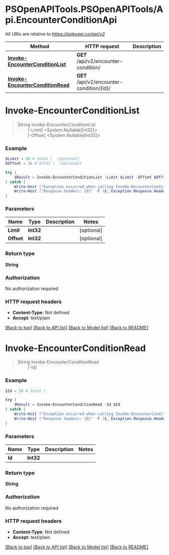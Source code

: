 # PSOpenAPITools.PSOpenAPITools/Api.EncounterConditionApi

All URIs are relative to *https://pokeapi.co/api/v2*

Method | HTTP request | Description
------------- | ------------- | -------------
[**Invoke-EncounterConditionList**](EncounterConditionApi.md#Invoke-EncounterConditionList) | **GET** /api/v2/encounter-condition/ | 
[**Invoke-EncounterConditionRead**](EncounterConditionApi.md#Invoke-EncounterConditionRead) | **GET** /api/v2/encounter-condition/{id}/ | 


<a name="Invoke-EncounterConditionList"></a>
# **Invoke-EncounterConditionList**
> String Invoke-EncounterConditionList<br>
> &nbsp;&nbsp;&nbsp;&nbsp;&nbsp;&nbsp;&nbsp;&nbsp;[-Limit] <System.Nullable[Int32]><br>
> &nbsp;&nbsp;&nbsp;&nbsp;&nbsp;&nbsp;&nbsp;&nbsp;[-Offset] <System.Nullable[Int32]><br>



### Example
```powershell
$Limit = 56 # Int32 |  (optional)
$Offset = 56 # Int32 |  (optional)

try {
    $Result = Invoke-EncounterConditionList -Limit $Limit -Offset $Offset
} catch {
    Write-Host ("Exception occurred when calling Invoke-EncounterConditionList: {0}" -f ($_.ErrorDetails | ConvertFrom-Json))
    Write-Host ("Response headers: {0}" -f ($_.Exception.Response.Headers | ConvertTo-Json))
}
```

### Parameters

Name | Type | Description  | Notes
------------- | ------------- | ------------- | -------------
 **Limit** | **Int32**|  | [optional] 
 **Offset** | **Int32**|  | [optional] 

### Return type

**String**

### Authorization

No authorization required

### HTTP request headers

 - **Content-Type**: Not defined
 - **Accept**: text/plain

[[Back to top]](#) [[Back to API list]](../README.md#documentation-for-api-endpoints) [[Back to Model list]](../README.md#documentation-for-models) [[Back to README]](../README.md)

<a name="Invoke-EncounterConditionRead"></a>
# **Invoke-EncounterConditionRead**
> String Invoke-EncounterConditionRead<br>
> &nbsp;&nbsp;&nbsp;&nbsp;&nbsp;&nbsp;&nbsp;&nbsp;[-Id] <Int32><br>



### Example
```powershell
$Id = 56 # Int32 | 

try {
    $Result = Invoke-EncounterConditionRead -Id $Id
} catch {
    Write-Host ("Exception occurred when calling Invoke-EncounterConditionRead: {0}" -f ($_.ErrorDetails | ConvertFrom-Json))
    Write-Host ("Response headers: {0}" -f ($_.Exception.Response.Headers | ConvertTo-Json))
}
```

### Parameters

Name | Type | Description  | Notes
------------- | ------------- | ------------- | -------------
 **Id** | **Int32**|  | 

### Return type

**String**

### Authorization

No authorization required

### HTTP request headers

 - **Content-Type**: Not defined
 - **Accept**: text/plain

[[Back to top]](#) [[Back to API list]](../README.md#documentation-for-api-endpoints) [[Back to Model list]](../README.md#documentation-for-models) [[Back to README]](../README.md)

